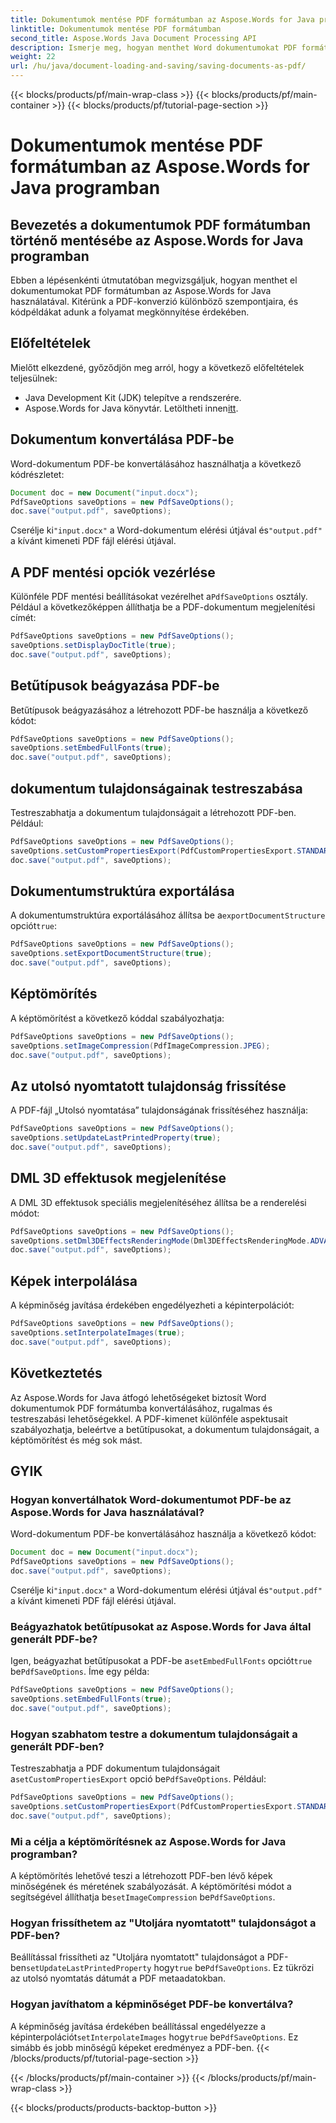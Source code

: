 ```yaml
---
title: Dokumentumok mentése PDF formátumban az Aspose.Words for Java programban
linktitle: Dokumentumok mentése PDF formátumban
second_title: Aspose.Words Java Document Processing API
description: Ismerje meg, hogyan menthet Word dokumentumokat PDF formátumban az Aspose.Words for Java használatával. Testreszabhatja a betűtípusokat, a tulajdonságokat és a képminőséget. Átfogó útmutató a PDF konvertáláshoz.
weight: 22
url: /hu/java/document-loading-and-saving/saving-documents-as-pdf/
---
```


{{< blocks/products/pf/main-wrap-class >}}
{{< blocks/products/pf/main-container >}}
{{< blocks/products/pf/tutorial-page-section >}}

# Dokumentumok mentése PDF formátumban az Aspose.Words for Java programban


## Bevezetés a dokumentumok PDF formátumban történő mentésébe az Aspose.Words for Java programban

Ebben a lépésenkénti útmutatóban megvizsgáljuk, hogyan menthet el dokumentumokat PDF formátumban az Aspose.Words for Java használatával. Kitérünk a PDF-konverzió különböző szempontjaira, és kódpéldákat adunk a folyamat megkönnyítése érdekében.

## Előfeltételek

Mielőtt elkezdené, győződjön meg arról, hogy a következő előfeltételek teljesülnek:

- Java Development Kit (JDK) telepítve a rendszerére.
-  Aspose.Words for Java könyvtár. Letöltheti innen[itt](https://releases.aspose.com/words/java/).

## Dokumentum konvertálása PDF-be

Word-dokumentum PDF-be konvertálásához használhatja a következő kódrészletet:

```java
Document doc = new Document("input.docx");
PdfSaveOptions saveOptions = new PdfSaveOptions();
doc.save("output.pdf", saveOptions);
```

 Cserélje ki`"input.docx"` a Word-dokumentum elérési útjával és`"output.pdf"` a kívánt kimeneti PDF fájl elérési útjával.

## A PDF mentési opciók vezérlése

 Különféle PDF mentési beállításokat vezérelhet a`PdfSaveOptions` osztály. Például a következőképpen állíthatja be a PDF-dokumentum megjelenítési címét:

```java
PdfSaveOptions saveOptions = new PdfSaveOptions();
saveOptions.setDisplayDocTitle(true);
doc.save("output.pdf", saveOptions);
```

## Betűtípusok beágyazása PDF-be

Betűtípusok beágyazásához a létrehozott PDF-be használja a következő kódot:

```java
PdfSaveOptions saveOptions = new PdfSaveOptions();
saveOptions.setEmbedFullFonts(true);
doc.save("output.pdf", saveOptions);
```

## dokumentum tulajdonságainak testreszabása

Testreszabhatja a dokumentum tulajdonságait a létrehozott PDF-ben. Például:

```java
PdfSaveOptions saveOptions = new PdfSaveOptions();
saveOptions.setCustomPropertiesExport(PdfCustomPropertiesExport.STANDARD);
doc.save("output.pdf", saveOptions);
```

## Dokumentumstruktúra exportálása

 A dokumentumstruktúra exportálásához állítsa be a`exportDocumentStructure` opciót`true`:

```java
PdfSaveOptions saveOptions = new PdfSaveOptions();
saveOptions.setExportDocumentStructure(true);
doc.save("output.pdf", saveOptions);
```

## Képtömörítés

A képtömörítést a következő kóddal szabályozhatja:

```java
PdfSaveOptions saveOptions = new PdfSaveOptions();
saveOptions.setImageCompression(PdfImageCompression.JPEG);
doc.save("output.pdf", saveOptions);
```

## Az utolsó nyomtatott tulajdonság frissítése

A PDF-fájl „Utolsó nyomtatása” tulajdonságának frissítéséhez használja:

```java
PdfSaveOptions saveOptions = new PdfSaveOptions();
saveOptions.setUpdateLastPrintedProperty(true);
doc.save("output.pdf", saveOptions);
```

## DML 3D effektusok megjelenítése

A DML 3D effektusok speciális megjelenítéséhez állítsa be a renderelési módot:

```java
PdfSaveOptions saveOptions = new PdfSaveOptions();
saveOptions.setDml3DEffectsRenderingMode(Dml3DEffectsRenderingMode.ADVANCED);
doc.save("output.pdf", saveOptions);
```

## Képek interpolálása

A képminőség javítása érdekében engedélyezheti a képinterpolációt:

```java
PdfSaveOptions saveOptions = new PdfSaveOptions();
saveOptions.setInterpolateImages(true);
doc.save("output.pdf", saveOptions);
```

## Következtetés

Az Aspose.Words for Java átfogó lehetőségeket biztosít Word dokumentumok PDF formátumba konvertálásához, rugalmas és testreszabási lehetőségekkel. A PDF-kimenet különféle aspektusait szabályozhatja, beleértve a betűtípusokat, a dokumentum tulajdonságait, a képtömörítést és még sok mást.

## GYIK

### Hogyan konvertálhatok Word-dokumentumot PDF-be az Aspose.Words for Java használatával?

Word-dokumentum PDF-be konvertálásához használja a következő kódot:

```java
Document doc = new Document("input.docx");
PdfSaveOptions saveOptions = new PdfSaveOptions();
doc.save("output.pdf", saveOptions);
```

 Cserélje ki`"input.docx"` a Word-dokumentum elérési útjával és`"output.pdf"` a kívánt kimeneti PDF fájl elérési útjával.

### Beágyazhatok betűtípusokat az Aspose.Words for Java által generált PDF-be?

 Igen, beágyazhat betűtípusokat a PDF-be a`setEmbedFullFonts` opciót`true` be`PdfSaveOptions`. Íme egy példa:

```java
PdfSaveOptions saveOptions = new PdfSaveOptions();
saveOptions.setEmbedFullFonts(true);
doc.save("output.pdf", saveOptions);
```

### Hogyan szabhatom testre a dokumentum tulajdonságait a generált PDF-ben?

 Testreszabhatja a PDF dokumentum tulajdonságait a`setCustomPropertiesExport` opció be`PdfSaveOptions`. Például:

```java
PdfSaveOptions saveOptions = new PdfSaveOptions();
saveOptions.setCustomPropertiesExport(PdfCustomPropertiesExport.STANDARD);
doc.save("output.pdf", saveOptions);
```

### Mi a célja a képtömörítésnek az Aspose.Words for Java programban?

 A képtömörítés lehetővé teszi a létrehozott PDF-ben lévő képek minőségének és méretének szabályozását. A képtömörítési módot a segítségével állíthatja be`setImageCompression` be`PdfSaveOptions`.

### Hogyan frissíthetem az "Utoljára nyomtatott" tulajdonságot a PDF-ben?

 Beállítással frissítheti az "Utoljára nyomtatott" tulajdonságot a PDF-ben`setUpdateLastPrintedProperty` hogy`true` be`PdfSaveOptions`. Ez tükrözi az utolsó nyomtatás dátumát a PDF metaadatokban.

### Hogyan javíthatom a képminőséget PDF-be konvertálva?

 A képminőség javítása érdekében beállítással engedélyezze a képinterpolációt`setInterpolateImages` hogy`true` be`PdfSaveOptions`. Ez simább és jobb minőségű képeket eredményez a PDF-ben.
{{< /blocks/products/pf/tutorial-page-section >}}

{{< /blocks/products/pf/main-container >}}
{{< /blocks/products/pf/main-wrap-class >}}

{{< blocks/products/products-backtop-button >}}
